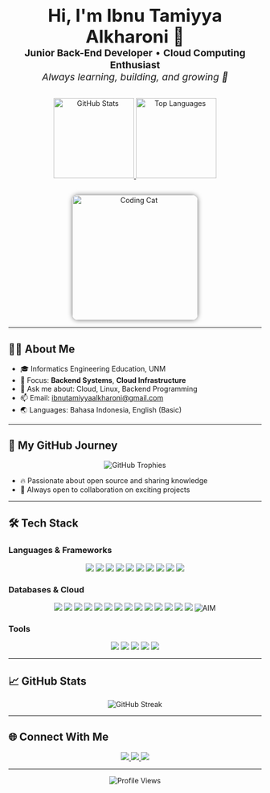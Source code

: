 <!-- Modern GitHub Portfolio Header -->
<h1 align="center" style="font-size:2.2rem; margin-bottom: 0;">
  <b>Hi, I'm Ibnu Tamiyya Alkharoni 👋</b>
</h1>
<p align="center" style="font-size:1.2rem; margin-top: 0;">
  <b>Junior Back-End Developer</b> &bull; <b>Cloud Computing Enthusiast</b> <br>
  <i>Always learning, building, and growing 🚀</i>
</p>

<div align="center" style="margin: 30px 0;">
  <a href="https://github.com/DevCupu">
    <img src="https://github-readme-stats.vercel.app/api?username=DevCupu&show_icons=true&theme=tokyonight&hide_border=true&border_radius=10" alt="GitHub Stats" height="160"/>
  </a>
  <a href="https://github.com/DevCupu">
    <img src="https://github-readme-stats.vercel.app/api/top-langs/?username=DevCupu&layout=compact&theme=tokyonight&hide_border=true&border_radius=10" alt="Top Languages" height="160"/>
  </a>
</div>

<div align="center">
  <img src="https://media2.giphy.com/media/v1.Y2lkPTc5MGI3NjExdzF2Mm5iOTh0M2doMmtudHFkejJtd2wxdzR5ZWdjM2o0aTIxdHhuaiZlcD12MV9pbnRlcm5hbF9naWZfYnlfaWQmY3Q9Zw/LHZyixOnHwDDy/giphy.gif" width="250" alt="Coding Cat" style="border-radius: 12px; box-shadow: 0 0 10px rgba(0,0,0,0.5);" />
</div>

---

## 🧑‍💻 About Me

- 🎓 Informatics Engineering Education, UNM
- 🌱 Focus: **Backend Systems**, **Cloud Infrastructure**
- 💬 Ask me about: Cloud, Linux, Backend Programming
- 📫 Email: [ibnutamiyyaalkharoni@gmail.com](mailto:ibnutamiyyaalkharoni@gmail.com)
- 🌏 Languages: Bahasa Indonesia, English (Basic)

---

## 🚀 My GitHub Journey

<p align="center">
  <img src="https://github-profile-trophy.vercel.app/?username=DevCupu&theme=tokyonight&no-frame=true&margin-w=10" alt="GitHub Trophies"/>
</p>

- 🔥 Passionate about open source and sharing knowledge
- 🤝 Always open to collaboration on exciting projects
---

## 🛠️ Tech Stack

### Languages & Frameworks
<p align="center">
  <img src="https://img.shields.io/badge/JavaScript-F7DF1E?style=for-the-badge&logo=javascript&logoColor=black"/>
  <img src="https://img.shields.io/badge/Golang-00ADD8?style=for-the-badge&logo=go&logoColor=white"/>
  <img src="https://img.shields.io/badge/PHP-777BB4?style=for-the-badge&logo=php&logoColor=white"/>
  <img src="https://img.shields.io/badge/Python-3776AB?style=for-the-badge&logo=python&logoColor=white"/>
  <img src="https://img.shields.io/badge/Node.js-339933?style=for-the-badge&logo=node.js&logoColor=white"/>
  <img src="https://img.shields.io/badge/Express.js-000000?style=for-the-badge&logo=express&logoColor=white"/>
  <img src="https://img.shields.io/badge/Laravel-FF2D20?style=for-the-badge&logo=laravel&logoColor=white"/>
  <img src="https://img.shields.io/badge/Fiber-00A6FF?style=for-the-badge&logo=fiber&logoColor=white"/>
  <img src="https://img.shields.io/badge/Gin-00ADD8?style=for-the-badge&logo=go&logoColor=white"/>
  <img src="https://img.shields.io/badge/Tailwind%20CSS-06B6D4?style=for-the-badge&logo=tailwindcss&logoColor=white"/>
</p>

### Databases & Cloud
<p align="center">
  <img src="https://img.shields.io/badge/MySQL-4479A1?style=for-the-badge&logo=mysql&logoColor=white"/>
  <img src="https://img.shields.io/badge/MongoDB-47A248?style=for-the-badge&logo=mongodb&logoColor=white"/>
  <img src="https://img.shields.io/badge/Cloud%20SQL-4285F4?style=for-the-badge&logo=googlecloud&logoColor=white"/>
  <img src="https://img.shields.io/badge/Firebase-FFCA28?style=for-the-badge&logo=firebase&logoColor=black"/>
  <img src="https://img.shields.io/badge/Google%20Cloud-4285F4?style=for-the-badge&logo=googlecloud&logoColor=white"/>
  <img src="https://img.shields.io/badge/AWS-232F3E?style=for-the-badge&logo=amazonaws&logoColor=white"/>
  <img src="https://img.shields.io/badge/EC2-FF9900?style=for-the-badge&logo=amazonaws&logoColor=white"/>
  <img src="https://img.shields.io/badge/S3-569A31?style=for-the-badge&logo=amazonaws&logoColor=white"/>
  <img src="https://img.shields.io/badge/Cloud%20Storage-4285F4?style=for-the-badge&logo=googlecloud&logoColor=white"/>
  <img src="https://img.shields.io/badge/Compute%20Engine-4285F4?style=for-the-badge&logo=googlecloud&logoColor=white"/>
  <img src="https://img.shields.io/badge/Cloud%20Run-4285F4?style=for-the-badge&logo=googlecloud&logoColor=white"/>
  <img src="https://img.shields.io/badge/Cloud%20Monitoring-4285F4?style=for-the-badge&logo=googlecloud&logoColor=white"/>
  <img src="https://img.shields.io/badge/CloudWatch-FF9900?style=for-the-badge&logo=amazonaws&logoColor=white"/>
  <img src="https://img.shields.io/badge/App%20Engine-4285F4?style=for-the-badge&logo=googlecloud&logoColor=white"/>
  <img src="https://img.shields.io/badge/AIM-0066CC?style=for-the-badge&logo=aim&logoColor=white" alt="AIM"/>
</p>

### Tools
<p align="center">
  <img src="https://img.shields.io/badge/Docker-2496ED?style=for-the-badge&logo=docker&logoColor=white"/>
  <img src="https://img.shields.io/badge/Nginx-009639?style=for-the-badge&logo=nginx&logoColor=white"/>
  <img src="https://img.shields.io/badge/Postman-FF6C37?style=for-the-badge&logo=postman&logoColor=white"/>
  <img src="https://img.shields.io/badge/Git-FF4500?style=for-the-badge&logo=git&logoColor=white"/>
  <img src="https://img.shields.io/badge/Linux-FCC624?style=for-the-badge&logo=linux&logoColor=black"/>
</p>

---

## 📈 GitHub Stats

<p align="center">
  <img src="https://github-readme-streak-stats.herokuapp.com/?user=DevCupu&theme=tokyonight&hide_border=true" alt="GitHub Streak"/>
</p>

---

## 🌐 Connect With Me

<p align="center">
  <a href="https://www.linkedin.com/in/ibnu-tamiyya-al-kharoni-96b6a52a0/">
    <img src="https://img.shields.io/badge/LinkedIn-0077B5?style=for-the-badge&logo=linkedin&logoColor=white"/>
  </a>
  <a href="mailto:ibnutamiyyaalkharoni@gmail.com">
    <img src="https://img.shields.io/badge/Gmail-D14836?style=for-the-badge&logo=gmail&logoColor=white"/>
  </a>
  <a href="https://github.com/DevCupu">
    <img src="https://img.shields.io/badge/GitHub-181717?style=for-the-badge&logo=github&logoColor=white"/>
  </a>
</p>

---

<p align="center">
  <img src="https://komarev.com/ghpvc/?username=DevCupu&style=flat-square&color=blue" alt="Profile Views"/>
</p>
